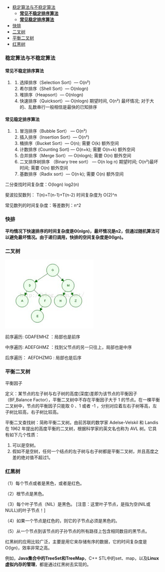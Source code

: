 <!-- TOC -->

- [稳定算法与不稳定算法](#稳定算法与不稳定算法)
    - [**常见不稳定排序算法**](#常见不稳定排序算法)
    - [**常见稳定排序算法**](#常见稳定排序算法)
- [快排](#快排)
- [二叉树](#二叉树)
- [平衡二叉树](#平衡二叉树)
- [红黑树](#红黑树)

<!-- /TOC -->

### 稳定算法与不稳定算法

#### **常见不稳定排序算法**

1. 1. 选择排序（Selection Sort）— O(n²)
   2. 希尔排序（Shell Sort）— O(nlogn)
   3. 堆排序（Heapsort）— O(nlogn)
   4. 快速排序（Quicksort）— O(nlogn) 期望时间,      O(n²) 最坏情况; 对于大的、乱数串行一般相信是最快的已知排序

#### **常见稳定排序算法**

1. 1. 冒泡排序（Bubble Sort） — O(n²)
   2. 插入排序（Insertion Sort）— O(n²)
   3. 桶排序（Bucket Sort）— O(n); 需要 O(k)      额外空间
   4. 计数排序 (Counting Sort) — O(n+k);      需要 O(n+k) 额外空间
   5. 合并排序（Merge Sort）— O(nlogn); 需要      O(n) 额外空间
   6. 二叉排序树排序 （Binary tree sort） —      O(n log n) 期望时间; O(n²)最坏时间; 需要 O(n) 额外空间
   7. 基数排序（Radix sort）— O(n·k); 需要      O(n) 额外空间



二分查找时间复杂度：O(logn)   log2(n)

斐波拉契数列： T(n)=T(n-1)+T(n-2)      时间复杂度为  O(2)^n

常见数列的时间复杂度：等差数列：n^2



### 快排

 **平均情况下快速排序的时间复杂度是Θ(nlgn)，最坏情况是n2，但通过随机算法可以避免最坏情况。由于递归调用，快排的空间复杂度是Θ(lgn)。**

 

### 二叉树

![image-20200402154024778](常见算法/image-20200402154024778.png)

前序遍历:     GDAFEMHZ  ：局部也是前序

中序遍历:     ADEFGHMZ   ：找到父节点的另一只往上，局部也是中序

后序遍历：   AEFDHZMG   : 局部也是后序





### 平衡二叉树

平衡因子

定义：某节点的左子树与右子树的高度(深度)差即为该节点的平衡因子（BF,Balance Factor），平衡二叉树中不存在平衡因子大于 1 的节点。在一棵平衡二叉树中，节点的平衡因子只能取 0 、1 或者 -1 ，分别对应着左右子树等高，左子树比较高，右子树比较高。

 

平衡二叉查找树：简称平衡二叉树。由前苏联的数学家 Adelse-Velskil 和 Landis 在 1962 年提出的高度平衡的二叉树，根据科学家的英文名也称为 AVL 树。它具有如下几个性质：

1. 可以是空树。
2. 假如不是空树，任何一个结点的左子树与右子树都是平衡二叉树，并且高度之差的绝对值不超过1。



### 红黑树

（1）每个节点或者是黑色，或者是红色。

（2）根节点是黑色。

（3）每个叶子节点（NIL）是黑色。 [注意：这里叶子节点，是指为空(NIL或NULL)的叶子节点！]

（4）如果一个节点是红色的，则它的子节点必须是黑色的。

（5）从一个节点到该节点的子孙节点的所有路径上包含相同数目的黑节点。

 

红黑树的应用比较广泛，主要是用它来存储有序的数据，它的时间复杂度是O(lgn)，效率非常之高。

例如，**Java集合中的TreeSet和TreeMap**，C++ STL中的set、map，以及**Linux虚拟内存的管理**，都是通过红黑树去实现的。